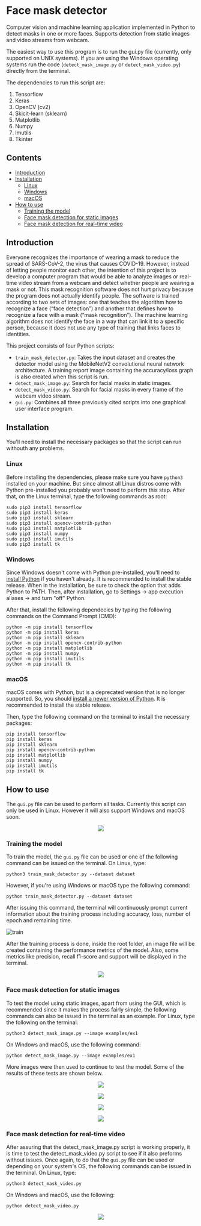 # Face mask detector

Computer vision and machine learning application implemented in Python to detect masks in one or more faces.
Supports detection from static images and video streams from webcam.

The easiest way to use this program is to run the gui.py file (currently, only supported on UNIX systems). If you are using the Windows operating systems run the code (`detect_mask_image.py` or `detect_mask_video.py`) directly from the terminal.

The dependencies to run this script are:

  1) Tensorflow
  2) Keras
  3) OpenCV (cv2)
  4) Skicit-learn (sklearn)
  5) Matplotlib
  6) Numpy
  7) Imutils
  8) Tkinter
 
## Contents
- [Introduction](#introduction)
- [Installation](#installation)
  * [Linux](#linux)
  * [Windows](#windows)
  * [macOS](#macos)
- [How to use](#how-to-use)
  * [Training the model](#training-the-model)
  * [Face mask detection for static images](#face-mask-detection-for-static-images)
  * [Face mask detection for real-time video](#face-mask-detection-for-real-time-video)
  
## Introduction

Everyone recognizes the importance of wearing a mask to reduce the spread of SARS-CoV-2, the virus that causes COVID-19. However, instead of letting people
monitor each other, the intention of this project is to develop a computer program that would be able to analyze images or real-time video stream from a webcam and detect whether people are wearing a mask or not.
This mask recognition software does not hurt privacy because the program does not actually identify people. The software is trained according to two sets of images: one that teaches the algorithm how to recognize a face (“face detection”) and another that
defines how to recognize a face with a mask (“mask recognition”). The machine learning algorithm does not identify the face in a way that can link it to a specific person, because it does not use any type of training that links faces to identities.

This project consists of four Python scripts:
- `train_mask_detector.py`: Takes the input dataset and creates the detector model using the MobileNetV2 convolutional neural network architecture. A training report image containing the accuracy/loss graph is also created when this script is run.
- `detect_mask_image.py`: Search for facial masks in static images.
- `detect_mask_video.py`: Search for facial masks in every frame of the webcam video stream.
- `gui.py`: Combines all three previously cited scripts into one graphical user interface program.

## Installation

You'll need to install the necessary packages so that the script can run withouth any problems.

### Linux

Before installing the dependencies, please make sure you have `python3` installed on your machine. But since almost all Linux distros come with Python pre-installed you probably won't need to perform this step. After that, on the Linux terminal, type the following commands as root:
```
sudo pip3 install tensorflow
sudo pip3 install keras
sudo pip3 install sklearn
sudo pip3 install opencv-contrib-python
sudo pip3 install matplotlib
sudo pip3 install numpy
sudo pip3 install imutils
sudo pip3 install tk
```

### Windows

Since Windows doesn't come with Python pre-installed, you'll need to [install Python](https://www.python.org/downloads/windows/) if you haven't already. It is recommended to install the stable release. When in the installation, be sure to check the option that adds Python to PATH. Then, after installation, go to Settings → app execution aliases → and turn "off" Python. 

After that, install the following dependecies by typing the following commands on the Command Prompt (CMD):
```
python -m pip install tensorflow
python -m pip install keras
python -m pip install sklearn
python -m pip install opencv-contrib-python
python -m pip install matplotlib
python -m pip install numpy
python -m pip install imutils
python -m pip install tk
```
### macOS

macOS comes with Python, but is a deprecated version that is no longer supported. So, you should [install a newer version of Python](https://www.python.org/downloads/macos/). It is recommended to install the stable release.

Then, type the following command on the terminal to install the necessary packages:
```
pip install tensorflow
pip install keras
pip install sklearn
pip install opencv-contrib-python
pip install matplotlib
pip install numpy
pip install imutils
pip install tk
```

## How to use

The `gui.py` file can be used to perform all tasks. Currently this script can only be used in Linux. However it will also support Windows and macOS soon.

<p align="center">
  <img src="https://user-images.githubusercontent.com/61552222/134894426-4d9d3051-f2ec-45c0-9994-857650209e1f.png" />
</p>

### Training the model

To train the model, the `gui.py` file can be used or one of the following command can be issued on the terminal.
On Linux, type:

```
python3 train_mask_detector.py --dataset dataset
```
However, if you're using Windows or macOS type the following command:
```
python train_mask_detector.py --dataset dataset
```

After issuing this command, the terminal will continuously prompt current information about the training process including accuracy, loss, number of epoch and
remaining time.

![train](https://user-images.githubusercontent.com/61552222/134815701-8dcf7de2-e064-49e6-8051-77a6127101e7.png)

After the training process is done, inside the root folder, an image file will be created containing the performance metrics of the model. Also, some metrics like precision, recall f1-score and support will be displayed in the terminal.

<p align="center">
  <img src="https://user-images.githubusercontent.com/61552222/134815737-239fcf18-df6f-4498-8495-8ffa574aa492.png" />
</p>

### Face mask detection for static images

To test the model using static images, apart from using the GUI, which is recommended since it makes the process fairly simple, the following commands can also be
issued in the terminal as an example. For Linux, type the following on the terminal:

```
python3 detect_mask_image.py --image examples/ex1
```
On Windows and macOS, use the following command:
```
python detect_mask_image.py --image examples/ex1
```

More images were then used to continue to test the model. Some of the results of these tests are shown below.

<p align="center">
  <img src="https://user-images.githubusercontent.com/61552222/134815850-9493c9f7-354b-4e9e-9740-ccd988ed5725.png" />  
</p>

<p align="center">
  <img src="https://user-images.githubusercontent.com/61552222/134815851-f4a3c1c9-abed-4512-973e-c8ee2999b04d.png" />
</p>

<p align="center">
  <img src="https://user-images.githubusercontent.com/61552222/134815853-321e27b7-6daa-4a3c-a72f-a9354374be95.png" />
</p>

<p align="center">
  <img src="https://user-images.githubusercontent.com/61552222/134815856-19935b8f-967b-4a4d-815e-6e5118e39a80.png" />
</p>

### Face mask detection for real-time video 

After assuring that the detect_mask_image.py script is working properly, it is time to test the detect_mask_video.py script to see if it also preforms without issues. Once again, to do that the `gui.py` file can be used or depending on your system's OS, the following commands can be issued in the terminal. 
On Linux, type:

```
python3 detect_mask_video.py
```
On Windows and macOS, use the following:
```
python detect_mask_video.py
```

<p align="center">
 <img src= https://user-images.githubusercontent.com/61552222/134815890-2d36ea22-045f-48ff-b166-33a99026dbf2.png />
</p>

